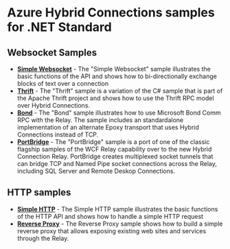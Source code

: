 # Azure Hybrid Connections samples for .NET Standard

## Websocket Samples

- [**Simple Websocket**](./simple-websocket/README.md) - The "Simple Websocket" sample illustrates the basic functions of the API and shows how to bi-directionally exchange blocks of text over a connection
- [**Thrift**](./thrift/README.md) - The "Thrift" sample is a variation of the C# sample that is 
part of the Apache Thrift project and shows how to use the Thrift RPC model
over Hybrid Connections.
- [**Bond**](./bond/README.md) - The "Bond" sample illustrates how to use Microsoft Bond 
Comm RPC with the Relay. The sample includes an standardalone implementation of 
an alternate Epoxy transport that uses Hybrid Connections instead of TCP.
- [**PortBridge**](./portbridge/README.md) - The "PortBridge" sample is a port of one of the 
classic flagship samples of the WCF Relay capability over to the new Hybrid Connection 
Relay. PortBridge creates multiplexed socket tunnels that can bridge TCP and Named Pipe 
socket connections across the Relay, including SQL Server and Remote Deskop Connections.

## HTTP samples

- [**Simple HTTP**](./simple-http/README.md) - The Simple HTTP sample illustrates the basic 
functions of the HTTP API and shows how to handle a simple HTTP request
- [**Reverse Proxy**](/hcreverseproxy/README.md) - The Reverse Proxy sample shows how to 
build a simple reverse proxy that allows exposing existing web sites and services through
the Relay.
